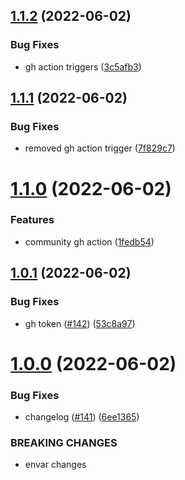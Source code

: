 ## [1.1.2](https://github.com/EddieHubCommunity/good-first-issue-finder/compare/v1.1.1...v1.1.2) (2022-06-02)


### Bug Fixes

* gh action triggers ([3c5afb3](https://github.com/EddieHubCommunity/good-first-issue-finder/commit/3c5afb35300d68704dc27a2261365759e390953b))



## [1.1.1](https://github.com/EddieHubCommunity/good-first-issue-finder/compare/v1.1.0...v1.1.1) (2022-06-02)


### Bug Fixes

* removed gh action trigger ([7f829c7](https://github.com/EddieHubCommunity/good-first-issue-finder/commit/7f829c77b6a5174e672c83db66e3b5a69253d023))



# [1.1.0](https://github.com/EddieHubCommunity/good-first-issue-finder/compare/v1.0.1...v1.1.0) (2022-06-02)


### Features

* community gh action ([1fedb54](https://github.com/EddieHubCommunity/good-first-issue-finder/commit/1fedb54f2fa65e39349621289b82fcc7e6c50338))



## [1.0.1](https://github.com/EddieHubCommunity/good-first-issue-finder/compare/v1.0.0...v1.0.1) (2022-06-02)


### Bug Fixes

* gh token ([#142](https://github.com/EddieHubCommunity/good-first-issue-finder/issues/142)) ([53c8a97](https://github.com/EddieHubCommunity/good-first-issue-finder/commit/53c8a97fd3366177c52987db199954cfab76eca7))



# [1.0.0](https://github.com/EddieHubCommunity/good-first-issue-finder/compare/v0.13.0...v1.0.0) (2022-06-02)


### Bug Fixes

* changelog ([#141](https://github.com/EddieHubCommunity/good-first-issue-finder/issues/141)) ([6ee1365](https://github.com/EddieHubCommunity/good-first-issue-finder/commit/6ee13651329f961b9d4680e011a3ed9ef022d43a))


### BREAKING CHANGES

* envar changes




